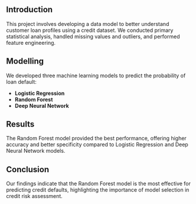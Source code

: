 ## Introduction
This project involves developing a data model to better understand customer loan profiles using a credit dataset. We conducted primary statistical analysis, handled missing values and outliers, and performed feature engineering.

## Modelling
We developed three machine learning models to predict the probability of loan default:
- **Logistic Regression**
- **Random Forest**
- **Deep Neural Network**

## Results
The Random Forest model provided the best performance, offering higher accuracy and better specificity compared to Logistic Regression and Deep Neural Network models.

## Conclusion
Our findings indicate that the Random Forest model is the most effective for predicting credit defaults, highlighting the importance of model selection in credit risk assessment.
